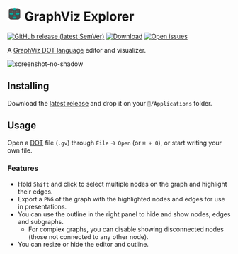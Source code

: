 # <img src="assets/icon.png" width=32 height=32 /> GraphViz Explorer
[![GitHub release (latest SemVer)](https://img.shields.io/github/v/release/diegoquinteiro/viz-explorer)](/releases/latest)
[![Download](https://img.shields.io/github/downloads/diegoquinteiro/viz-explorer/total.svg?style=flat)](/releases/latest)
[![Open issues](https://img.shields.io/github/issues-raw/diegoquinteiro/viz-explorer)](/issues)

A [GraphViz DOT language](https://graphviz.org/doc/info/lang.html) editor and visualizer.

<img width="935" alt="screenshot-no-shadow" src="https://user-images.githubusercontent.com/1878108/210617526-07c1e3e9-c7a8-4ce3-b964-1a36af6f9e87.png">

## Installing

Download the [latest release](/releases/lastest) and drop it on your `📁/Applications` folder.


## Usage

Open a [DOT](https://graphviz.org/doc/info/lang.html) file (`.gv`) through `File` → `Open` (or `⌘ + O`), or start writing your own file.

### Features

- Hold `Shift` and click to select multiple nodes on the graph and highlight their edges.
- Export a `PNG` of the graph with the highlighted nodes and edges for use in presentations.
- You can use the outline in the right panel to hide and show nodes, edges and subgraphs.
  - For complex graphs, you can disable showing disconnected nodes (those not connected to any other node).
- You can resize or hide the editor and outline.

